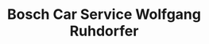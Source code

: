 ---
title: "Bosch Car Service Wolfgang Ruhdorfer"
url: /herrsching-a-ammersee/bosch-car-service-wolfgang-ruhdorfer/
shop: Autowerkstatt
---